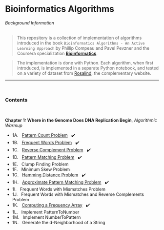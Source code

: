# Bioinformatics Algorithms

###### Background Information

> This repository is a collection of implementation of algorithms introduced in the book `Bioinformatics Algorithms - An Active Learning Approach` by Phillip Compeau and Pavel Pevzner and the Coursera specialization __[Bioinformatics](https://www.coursera.org/specializations/bioinformatics)__.

> The implementation is done with Python. Each algorithm, when first introduced, is implemented in a separate Python notebook, and tested on a variety of dataset from [Rosalind](http://rosalind.info/problems/list-view/?location=bioinformatics-textbook-track), the complementary website.

***

<br/> 

### Contents

<br/>

__Chapter 1: Where in the Genome Does DNA Replication Begin__, *Algorithmic Warmup*

*  1A. &nbsp; [Pattern Count Problem](https://nbviewer.jupyter.org/github/thn003/Bioinformatics_Algorithms/blob/master/Chapter%201%20-%20Where%20in%20the%20Genome%20Does%20DNA%20Replication%20Begin/1A%20-%20Pattern%20Count%20Problem.ipynb) &nbsp; :heavy_check_mark:
*  1B. &nbsp; [Frequent Words Problem](https://github.com/thn003/Bioinformatics_Algorithms/blob/master/Chapter%201%20-%20Where%20in%20the%20Genome%20Does%20DNA%20Replication%20Begin/1B%20-%20Frequent%20Worlds%20Problem.ipynb) &nbsp; :heavy_check_mark:
*  1C. &nbsp; [Reverse Complement Problem](https://github.com/thn003/Bioinformatics_Algorithms/blob/master/Chapter%201%20-%20Where%20in%20the%20Genome%20Does%20DNA%20Replication%20Begin/1C%20-%20Reverse%20Complement%20Problem.ipynb) &nbsp; :heavy_check_mark:
*  1D. &nbsp; [Pattern Matching Problem](https://github.com/thn003/Bioinformatics_Algorithms/blob/master/Chapter%201%20-%20Where%20in%20the%20Genome%20Does%20DNA%20Replication%20Begin/1D%20-%20Pattern%20Matching%20Problem.ipynb) &nbsp; :heavy_check_mark:
*  1E. &nbsp; Clump Finding Problem
*  1F. &nbsp; Minimum Skew Problem
*  1G. &nbsp; [Hamming Distance Problem](https://github.com/thn003/Bioinformatics_Algorithms/blob/master/Chapter%201%20-%20Where%20in%20the%20Genome%20Does%20DNA%20Replication%20Begin/1G%20-%20Hamming%20Distance%20Problem.ipynb) &nbsp; :heavy_check_mark:
*  1H. &nbsp; [Approximate Pattern Matching Problem](https://github.com/thn003/Bioinformatics_Algorithms/blob/master/Chapter%201%20-%20Where%20in%20the%20Genome%20Does%20DNA%20Replication%20Begin/1H%20-%20Approximate%20Pattern%20Matching%20Problem.ipynb) &nbsp; :heavy_check_mark:
*  1I. &nbsp; Frequent Words with Mismatches Problem
*  1J. &nbsp; Frequent Words with Mismatches and Reverse Complements Problem
*  1K. &nbsp; [Computing a Frequency Array](https://github.com/thn003/Bioinformatics_Algorithms/blob/master/Chapter%201%20-%20Where%20in%20the%20Genome%20Does%20DNA%20Replication%20Begin/1K%20-%20Computing%20a%20Frequency%20Array.ipynb) &nbsp; :heavy_check_mark:
*  1L. &nbsp; Implement PatternToNumber
*  1M. &nbsp; Implement NumberToPattern
*  1N. &nbsp; Generate the d-Neighborhood of a String
